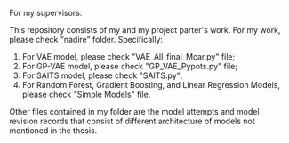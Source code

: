 For my supervisors:

This repository consists of my and my project parter's work. For my work, please check "nadire" folder. Specifically:
1. For VAE model, please check "VAE_All_final_Mcar.py" file;
2. For GP-VAE model, please check "GP_VAE_Pypots.py" file;
3. For SAITS model, please check "SAITS.py";
4. For Random Forest, Gradient Boosting, and Linear Regression Models, please check "Simple Models" file. 

Other files contained in my folder are the model attempts and model revision records that consist of different architecture of models not mentioned in the thesis. 
